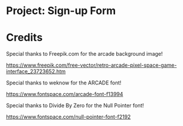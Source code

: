 # Project: Sign-up Form

# Credits


Special thanks to Freepik.com for the arcade background image!

https://www.freepik.com/free-vector/retro-arcade-pixel-space-game-interface_23723652.htm


Special thanks to weknow for the ARCADE font!

https://www.fontspace.com/arcade-font-f13994


Special thanks to Divide By Zero for the Null Pointer font!

https://www.fontspace.com/null-pointer-font-f2192
